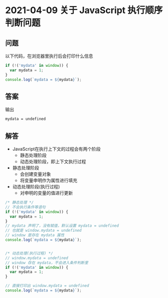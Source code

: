 # 2021-04-09 关于 JavaScript 执行顺序判断问题

## 问题

以下代码，在浏览器里执行后会打印什么信息

```js
if (!('mydata' in window)) {
  var mydata = 1;
}
console.log(`mydata = ${mydata}`);
```

## 答案

输出

```sh
mydata = undefined
```

## 解答

- JavaScript在执行上下文的过程会有两个阶段
  - 静态处理阶段
  - 动态处理阶段，即上下文执行过程
- 静态处理阶段
  - 会创建变量对象
  - 将变量申明作为属性进行填充
- 动态处理阶段(执行过程)
  - 对申明的变量的值进行更新


```js
/* 静态处理 */
// 不会执行条件等语句
if (!('mydata' in window)) {
  var mydata = 1;
}
// mydata 声明了，没有赋值，默认设置 mydata = undefined
// 也就是 window.mydata = undefined
// window 是存在 mydata 属性
console.log(`mydata = ${mydata}`);


/* 动态处理(执行过程) */
// window.mydata = undefined
// window 存在 mydata，不会进入条件判断里
if (!('mydata' in window)) {
  var mydata = 1;
}

// 直接打印出 window.mydata = undefined
console.log(`mydata = ${mydata}`);
```